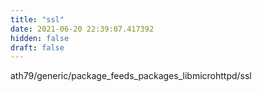 ```yaml
---
title: "ssl"
date: 2021-06-20 22:39:07.417392
hidden: false
draft: false
---
```


ath79/generic/package_feeds_packages_libmicrohttpd/ssl

